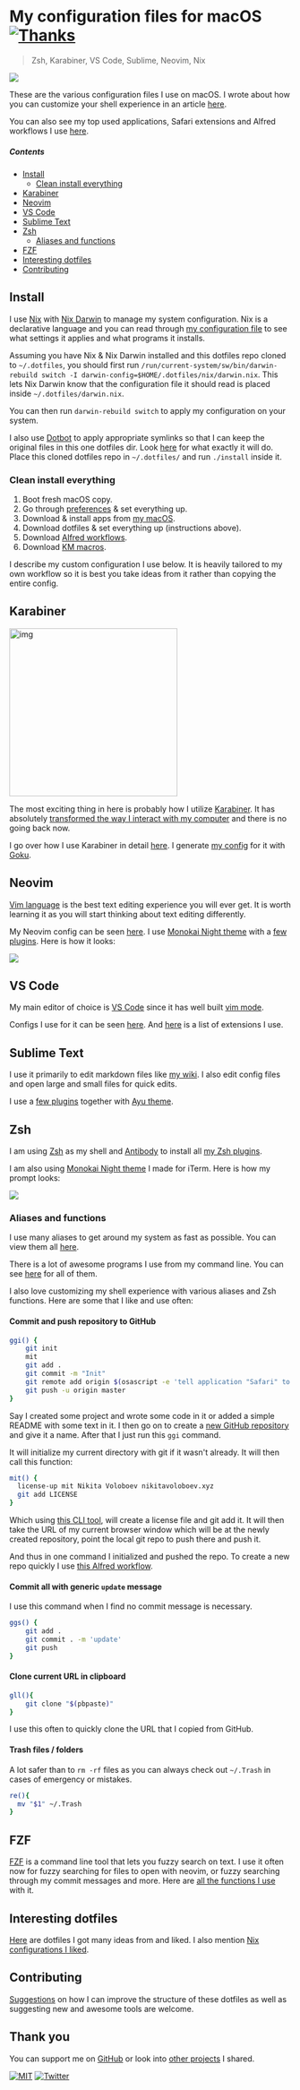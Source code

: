 # My configuration files for macOS [![Thanks](http://bit.ly/saythankss)](https://github.com/users/nikitavoloboev/sponsorship)

> Zsh, Karabiner, VS Code, Sublime, Neovim, Nix

![](https://i.imgur.com/uKsu94o.png)

These are the various configuration files I use on macOS. I wrote about how you can customize your shell experience in an article [here](https://medium.com/@nikitavoloboev/pretty-and-fast-shell-97ea870f2805).

You can also see my top used applications, Safari extensions and Alfred workflows I use [here](https://github.com/nikitavoloboev/my-mac-os#readme).

##### Contents

- [Install](#install)
  - [Clean install everything](#clean-install-everything)
- [Karabiner](#karabiner)
- [Neovim](#neovim)
- [VS Code](#vs-code)
- [Sublime Text](#sublime-text)
- [Zsh](#zsh)
  - [Aliases and functions](#aliases-and-functions)
- [FZF](#fzf)
- [Interesting dotfiles](#interesting-dotfiles)
- [Contributing](#contributing)

## Install

I use [Nix](https://nixos.org/nix/) with [Nix Darwin](https://github.com/LnL7/nix-darwin) to manage my system configuration. Nix is a declarative language and you can read through [my configuration file](https://github.com/nikitavoloboev/dotfiles/blob/master/nix/darwin.nix) to see what settings it applies and what programs it installs.

Assuming you have Nix & Nix Darwin installed and this dotfiles repo cloned to `~/.dotfiles`, you should first run `/run/current-system/sw/bin/darwin-rebuild switch -I darwin-config=$HOME/.dotfiles/nix/darwin.nix`. This lets Nix Darwin know that the configuration file it should read is placed inside `~/.dotfiles/darwin.nix`.

You can then run `darwin-rebuild switch` to apply my configuration on your system.

I also use [Dotbot](https://github.com/anishathalye/dotbot) to apply appropriate symlinks so that I can keep the original files in this one dotfiles dir. Look [here](https://github.com/nikitavoloboev/dotfiles/blob/master/.install.conf.yaml#L1) for what exactly it will do. Place this cloned dotfiles repo in `~/.dotfiles/` and run `./install` inside it.

### Clean install everything

1. Boot fresh macOS copy.
2. Go through [preferences](https://imgur.com/a/KoVAxFQ) & set everything up.
3. Download & install apps from [my macOS](https://github.com/nikitavoloboev/my-mac-os).
4. Download dotfiles & set everything up (instructions above).
5. Download [Alfred workflows](https://github.com/learn-anything/alfred-workflows#readme).
6. Download [KM macros](https://wiki.nikitavoloboev.xyz/macos/macos-apps/keyboard-maestro/km-macros).

I describe my custom configuration I use below. It is heavily tailored to my own workflow so it is best you take ideas from it rather than copying the entire config.

## Karabiner

<img src="https://imgs.xkcd.com/comics/borrow_your_laptop_2x.png" width="300" alt="img">

The most exciting thing in here is probably how I utilize [Karabiner](https://wiki.nikitavoloboev.xyz/macos/macos-apps/karabiner). It has absolutely [transformed the way I interact with my computer](https://medium.com/@nikitavoloboev/karabiner-god-mode-7407a5ddc8f6) and there is no going back now.

I go over how I use Karabiner in detail [here](https://wiki.nikitavoloboev.xyz/macos/macos-apps/karabiner). I generate [my config](karabiner/karabiner.edn) for it with [Goku](https://github.com/yqrashawn/GokuRakuJoudo#readme).

## Neovim

[Vim language](https://stackoverflow.com/questions/1218390/what-is-your-most-productive-shortcut-with-vim/1220118#1220118) is the best text editing experience you will ever get. It is worth learning it as you will start thinking about text editing differently.

My Neovim config can be seen [here](nvim/init.vim). I use [Monokai Night theme](https://github.com/nikitavoloboev/vim-monokai-night#readme) with a [few plugins](https://wiki.nikitavoloboev.xyz/text-editors/vim/vim-plugins). Here is how it looks:

![](https://i.imgur.com/sLXBvv7.png)

## VS Code

My main editor of choice is [VS Code](https://github.com/Microsoft/vscode) since it has well built [vim mode](https://github.com/VSCodeVim/Vim).

Configs I use for it can be seen [here](https://github.com/nikitavoloboev/dotfiles/tree/master/vscode). And [here](https://wiki.nikitavoloboev.xyz/text-editors/vs-code/vs-code-extensions) is a list of extensions I use.

## Sublime Text

I use it primarily to edit markdown files like [my wiki](https://wiki.nikitavoloboev.xyz/other/wiki-workflow). I also edit config files and open large and small files for quick edits.

I use a [few plugins](https://wiki.nikitavoloboev.xyz/text-editors/sublime-text/sublime-text-plugins) together with [Ayu theme](https://github.com/dempfi/ayu).

## Zsh

I am using [Zsh](http://www.zsh.org) as my shell and [Antibody](https://github.com/getantibody/antibody) to install all [my Zsh plugins](https://wiki.nikitavoloboev.xyz/unix/shell/zsh/zsh-plugins).

I am also using [Monokai Night theme](https://github.com/nikitavoloboev/my-mac-os/tree/master/iterm#readme) I made for iTerm. Here is how my prompt looks:

![](https://i.imgur.com/ItDUF98.png)

### Aliases and functions

I use many aliases to get around my system as fast as possible. You can view them all [here](zsh/alias.zsh).

There is a lot of awesome programs I use from my command line. You can see [here](https://github.com/nikitavoloboev/my-mac-os#command-line-apps) for all of them.

I also love customizing my shell experience with various aliases and Zsh functions. Here are some that I like and use often:

#### Commit and push repository to GitHub

```Bash
ggi() {
    git init
    mit
    git add .
    git commit -m "Init"
    git remote add origin $(osascript -e 'tell application "Safari" to return URL of front document')
    git push -u origin master
}
```

Say I created some project and wrote some code in it or added a simple README with some text in it. I then go on to create a [new GitHub repository](https://github.com/new) and give it a name. After that I just run this `ggi` command.

It will initialize my current directory with git if it wasn't already. It will then call this function:

```Bash
mit() {
  license-up mit Nikita Voloboev nikitavoloboev.xyz
  git add LICENSE
}
```

Which using [this CLI tool](https://github.com/nikitavoloboev/license-up), will create a license file and git add it. It will then take the URL of my current browser window which will be at the newly created repository, point the local git repo to push there and push it.

And thus in one command I initialized and pushed the repo. To create a new repo quickly I use [this Alfred workflow](https://github.com/nikitavoloboev/alfred-ask-create-share).

#### Commit all with generic `update` message

I use this command when I find no commit message is necessary.

```Bash
ggs() {
    git add .
    git commit . -m 'update'
    git push
}
```

#### Clone current URL in clipboard

```Bash
gll(){
    git clone "$(pbpaste)"
}
```

I use this often to quickly clone the URL that I copied from GitHub.

#### Trash files / folders

A lot safer than to `rm -rf` files as you can always check out `~/.Trash` in cases of emergency or mistakes.

```Bash
re(){
  mv "$1" ~/.Trash
}
```

## FZF

[FZF](https://github.com/junegunn/fzf) is a command line tool that lets you fuzzy search on text. I use it often now for fuzzy searching for files to open with neovim, or fuzzy searching through my commit messages and more. Here are [all the functions I use](https://github.com/nikitavoloboev/dotfiles/blob/master/zsh/functions/fzf-functions.zsh#L1) with it.

## Interesting dotfiles

[Here](https://wiki.nikitavoloboev.xyz/unix/dotfiles) are dotfiles I got many ideas from and liked. I also mention [Nix configurations I liked](https://wiki.nikitavoloboev.xyz/operating-systems/linux/nixos).

## Contributing

[Suggestions](../../issues/) on how I can improve the structure of these dotfiles as well as suggesting new and awesome tools are welcome.

## Thank you

You can support me on [GitHub](https://github.com/users/nikitavoloboev/sponsorship) or look into [other projects](https://nikitavoloboev.xyz/projects) I shared.

[![MIT](https://img.shields.io/badge/license-MIT-0a0a0a.svg?style=flat&colorA=0a0a0a)](LICENSE) [![Twitter](http://bit.ly/nikitweet)](https://twitter.com/nikitavoloboev)
